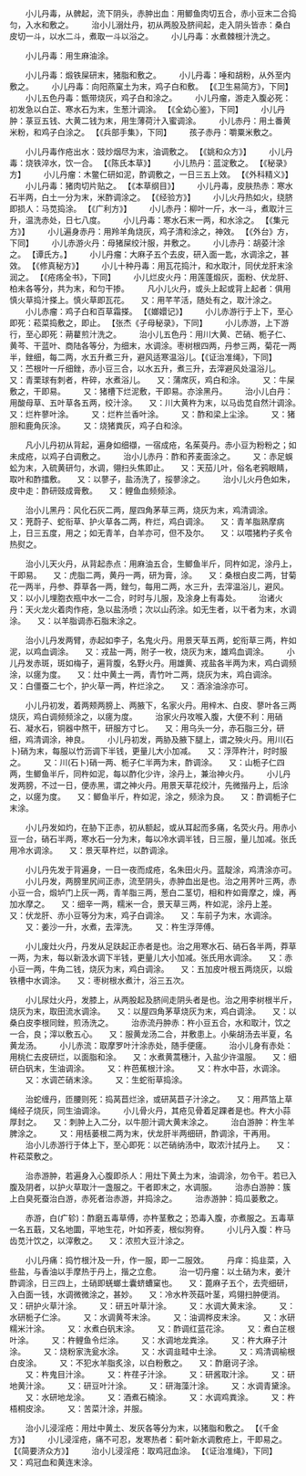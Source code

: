 <!-- { "loadSidebar": true } -->
　　小儿丹毒，从髀起，流下阴头，赤肿出血：用鲫鱼肉切五合，赤小豆末二合捣匀，入水和敷之。
　　治小儿溺灶丹，初从两股及脐间起，走入阴头皆赤：桑白皮切一斗，以水二斗，煮取一斗以浴之。
　　小儿丹毒：水煮棘根汁洗之。

　　小儿丹毒：用生麻油涂。

　　小儿丹毒：煅铁屎研末，猪脂和敷之。
　　小儿丹毒：唾和胡粉，从外至内敷之。
　　小儿丹毒：向阳燕窠土为末，鸡子白和敷。 【《卫生易简方》，下同】
　　小儿五色丹毒：甑带烧灰，鸡子白和涂之。
　　小儿丹瘤，游走入腹必死：初发急以白芷、寒水石为末，生葱汁调涂。 【《全幼心鉴》，下同】
　　小儿丹肿：菉豆五钱、大黄二钱为末，用生薄荷汁入蜜调涂。
　　小儿赤丹：用土番黄米粉，和鸡子白涂之。 【《兵部手集》，下同】
　　孩子赤丹：嚼粟米敷之。

　　小儿丹毒作疮出水：豉炒烟尽为末，油调敷之。 【《姚和众方》】
　　小儿丹毒：烧铁淬水，饮一合。 【《陈氏本草》】
　　小儿热丹：蓝淀敷之。 【《秘录》方】
　　小儿丹瘤：木鳖仁研如泥，酢调敷之，一日三五上效。 【《外科精义》】
　　小儿丹毒：猪肉切片贴之。 【《本草纲目》】
　　小儿丹毒，皮肤热赤：寒水石半两，白土一分为末，米酢调涂之。 【《经验方》】
　　小儿火丹热如火，绕脐即损人：马苋捣涂。 【《广利方》】
　　小儿赤丹：柳叶一斤，水一斗，煮取汁三升，温洗赤处，日七八度。
　　小儿丹毒：寒水石末一两，和水涂之。 【《集元方》】
　　小儿遍身赤丹：用羚羊角烧灰，鸡子清和涂之，神效。 【《外台》方，下同】
　　小儿赤游火丹：母猪屎绞汁服，并敷之。
　　小儿赤丹：胡荽汁涂之。 【谭氏方。】
　　小儿丹瘤：大麻子五个去皮，研入面一匙，水调涂之，甚效。 【《修真秘方》】
　　小儿十种丹毒：用瓦花捣汁，和水取汁，同伏龙肝末涂润之。 【《疮疡全书》，下同】
　　小儿烂皮火丹：用莲蓬煅灰，面粉、伏龙肝、柏未各等分，共为末，和匀干掺。
　　凡小儿火丹，或头上起或背上起者：俱用慎火草捣汁搽上。慎火草即瓦花。　　又：用芊芊活，随处有之，取汁涂之。
　　小儿赤瘤：鸡子白和百草霜搽。 【《嫏嬛记》】
　　小儿赤游行于上下，至心即死：菘菜捣敷之，即止。 【张杰《子母秘录》，下同】
　　小儿赤游，上下游行，至心即死：蒴藋煎汁洗之。
　　治小儿五色丹：用川大黄、芒硝、栀子仁、黄芩、干蓝叶、商陆各等分，为细末，水调涂。枣树根四两，丹参三两，菊花一两半，銼细，每二两，水五升煮三升，避风适寒温浴儿。【《证治准绳》，下同】　　又：苎根叶一斤细銼，赤小豆三合，以水五升，煮三升，去滓避风处温浴儿。　　又：青栗球有刺者，杵碎，水煮浴儿。　　又：蒲席灰，鸡白和涂。
　　又：牛屎敷之，干即易。
　　又：猪槽下烂泥敷，干即易。亦涂黑丹。
　　治小儿白丹：用酸母草、五叶草各五两，绞汁涂。　　又：川大黄杵为末，以马齿苋自然汁调涂。　　又：烂杵蓼叶涂。
　　又：烂杵兰香叶涂。
　　又：酢和梁上尘涂。
　　又：猪胆和鹿角灰涂。
　　又：烧猪粪灰，鸡子白和涂。

　　凡小儿丹初从背起，遍身如细襭，一宿成疮，名茱萸丹。赤小豆为粉粉之；如未成疮，以鸡子白调敷之。
　　治小儿赤丹：酢和荞麦面涂之。
　　又：赤足蜈蚣为末，入硫黄研匀，水调，翎扫头焦即止。　　又：天茄儿叶，俗名老鸦眼睛，取叶和酢擂敷。　　又：以蓼子，盐汤洗了，挼蓼涂之。
　　治小儿火丹色如朱，皮中走：酢研豉成膏敷。　　又：鲤鱼血频频涂。

　　治小儿黑丹：风化石灰二两，屋四角茅草三两，烧灰为末，鸡清调涂。　　又：茺蔚子、蛇衔草、护火草各二两，杵烂，鸡白调涂。　　又：青羊脂熟摩病上，日三五度，用之；如无青羊，白羊亦可，但不及尔。　　又：以喂猪杓子炙令热熨之。

　　治小儿天火丹，从背起赤点：用麻油五合，生鲫鱼半斤，同杵如泥，涂丹上，干即易。　　又：虎脂二两，黄丹一两，研为膏，涂。　　又：桑根白皮二两，甘菊花一两半，丹参、莽草各一两，銼匀，每用二两，水三升，去滓温浴儿，避风。　　又：以小儿埋胞衣瓶中水一二合，时时与儿服，及涂身上有毒处。
　　治诸火丹：天火龙火着肉作疮，急以盐汤喷；次以山药涂。如无生者，以干者为末，水调涂。　　又：以羊脂调赤石脂末涂之。

　　治小儿丹发两臂，赤起如李子，名鬼火丹。用景天草五两，蛇衔草三两，杵如泥，以鸡血调涂。　　又：戎盐一两，附子一枚，烧灰为末，雄鸡血调涂。
　　小儿丹发赤斑，斑如梅子，遍背腹，名野火丹。用雄黄、戎盐各半两为末，鸡白调频涂，以瘥为度。　　又：灶中黄土一两，青竹叶二两，烧灰为末，鸡白调涂。　　又：白僵蚕二七个，护火草一两，杵烂涂之。　　又：酒涂油涂亦可。

　　小儿丹初发，着两颊两膀上、两腋下，名家火丹。用梓木、白皮、蓼叶各三两烧灰，鸡白调频频涂之，以瘥为度。
　　治家火丹攻喉入腹，大便不利：用硝石、凝水石，铜器中熬干，研服方寸匕。　　又：用乌头一分，赤石脂三分，研细，鸡清调涂，神良。
　　小儿丹初发，两胁及腋下腿上，谓之殃火丹。用川(石卜)硝为末，每服以竹沥调下半钱，更量儿大小加减。　　又：浮萍杵汁，时时服之。
　　又：川(石卜)硝一两、栀子仁半两为末，酢调涂。　　又：山栀子仁四两，生鲫鱼半斤，同杵如泥，每以酢化少许，涂丹上，兼治神火丹。
　　小儿丹发两膀，不过一日，便赤黑，谓之神火丹。用景天草花绞汁，先微揩丹上，后涂之，以瘥为度。　　又：鲫鱼半斤，杵如泥，涂之，频涂为良。　　又：酢调栀子仁末涂。

　　小儿丹发如灼，在胁下正赤，初从额起，或从耳起而多痛，名荧火丹。用赤小豆一台，硝石半两，寒水石一分为末，每以冷水调半钱，日三服，量儿加减。张氏用冷水调涂。　　又：景天草杵烂，以酢调涂。

　　小儿丹先发于背遍身，一日一夜而成疮，名朱田火丹。蓝靛涂，鸡清涂亦可。
　　小儿丹发，两膀里尻间正赤，流至阴头，赤肿血出是也。治之用荠叶三两，赤小豆一合，煅垆门上灰一两，青羊脂三两，葱白二茎切，相和杵如膏摩之，燥，再加水摩之。　　又：细辛一两，糯米一合，景天草三两，杵如泥，涂丹上差。　　又：伏龙肝、赤小豆等分为末，鸡子白调涂。　　又：车前子为末，水调涂。
　　又：姜沙一升，水煮，去滓洗。
　　又：杵生浮萍傅。

　　小儿废灶火丹，丹发从足趺起正赤者是也。治之用寒水石、硝石各半两，莽草一两，为末，每以新汲水调下半钱，更量儿大小加减。张氏用水调涂。　　又：赤小豆一两，牛角二钱，烧灰为末，鸡白调涂。　　又：五加皮叶根五两烧灰，以煅铁槽中水调涂。　　又：枣树根水煮汁，浴三五次。

　　小儿尿灶火丹，发膝上，从两股起及脐间走阴头者是也。治之用李树根半斤，烧灰为末，取田流水调涂。　　又：以屋四角茅草烧灰为末，鸡白调涂。　　又：以桑白皮李根同銼，煎汤洗之。
　　治赤流丹肿赤：杵小豆五合，水和取汁，饮之一合，良；滓以敷五心。　　又：服黄龙汤二合，并敷患上。小柴胡汤去半夏，名黄龙汤。
　　小儿赤流：取摩罗叶汁涂赤处，随手便瘥。
　　治小儿身有赤处：用桃仁去皮研烂，以面脂和涂。　　又：水煮黄蒿穗汁，入盐少许温服。　　又：细研白矾末，生油调涂。
　　又：杵芭蕉根汁涂。
　　又：杵水中苔，水调涂。
　　又：水调芒硝末涂。
　　又：生蛇衔草捣涂。

　　治蛇缠丹，匝腰则死：捣莴苣烂涂，或研莴苣子汁涂之。　　又：用芦箔上草绳经子烧灰，同生油调涂。
　　小儿骨火丹，其疮见骨着足踝者是也。杵大小蒜厚封之。　　又：刺肿上入二分，以牛胆汁调大黄末涂之。
　　治白游肿：杵生羊脾涂之。
　　又：用栝蒌根二两为末，伏龙肝半两细研，酢调涂，干再用。
　　治小儿赤游行于体上下，至心即死：以芒硝纳汤中，取浓汁拭丹上。　　又：杵菘菜敷之。

　　治赤游肿，若遍身入心腹即杀人：用灶下黄土为末，油调涂，勿令干。若已入腹及阴者，以护火草取汁一盏服之。干者即末之，水调服。
　　治赤白游肿：簇上白臭死蚕治白游，赤死者治赤游，并捣涂之。
　　治赤游肿：捣瓜蒌敷之。

　　赤游，白(疒轸)：酢磨五毒草傅，亦杵茎敷之；恐毒入腹，亦煮服之。五毒草一名五蕺，又名地圜，平地生花，叶如荞麦，根似狗脊。
　　小儿丹入腹：杵马齿苋汁饮之，以滓敷之。　　又：浓煎大豆汁涂之。

　　小儿丹痛：捣竹根汁及一升，作一服，即一二服效。
　　丹痒：捣韭菜，入些盐，与香油以手摩热于丹上，揩之立愈。
　　治一切丹瘤：以土硝为末，姜汁酢调涂，日三四上，土硝即蜣螂土囊蛴螬窠也。　　又：蓖麻子五个，去壳细研，入白面一钱，水调微微涂之，甚妙。　　又：冷水杵茨菇叶茎，鸡翎扫肿便消。　　又：研护火草汁涂。
　　又：研五叶草汁涂。
　　又：水调大黄末涂。
　　又：水研栀子仁涂。
　　又：水调黄芩末涂。
　　又：油调桦皮末涂。
　　又：水研糯米汁涂。
　　又：水煮白矾末涂。
　　又：酢调红蓝花涂。
　　又：煮白芷根叶涂。
　　又：杵鲤鱼令烂涂。
　　又：水调地龙粪涂。
　　又：杵大麻子汁涂。
　　又：烧粉家洗瓮水涂。
　　又：水调韭畦中土涂。
　　又：鸡清调榆根白皮涂。
　　又：不犯水羊脂炙涂，以白粉敷之。　　又：酢磨诃子涂。
　　又：杵鬼目汁涂。
　　又：杵荏子汁涂。
　　又：研酱取汁涂。
　　又：研地黄汁涂。
　　又：研豆叶汁涂。
　　又：研海藻汁涂。
　　又：水调青黛涂。
　　又：水研地龙涂。
　　又：酒煮石楠涂。
　　又：水调鸡粪涂。
　　又：杵梧桐皮涂。
　　又：苦菜汁涂，并服。

　　治小儿浸淫疮：用灶中黄土、发灰各等分为末，以猪脂和敷之。 【《千金方》】
　　小儿浸淫疮，痛不可忍，发寒热者：蓟叶新水调敷疮上，干即易之。 【《简要济众方》】
　　治小儿浸淫疮：取鸡冠血涂。 【《证治准绳》，下同】　　又：鸡冠血和黄连末涂。
